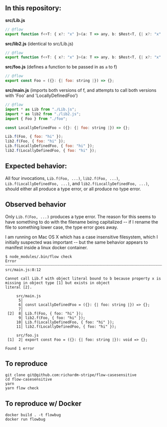 ## In this repository:

**src/Lib.js**
```javascript
// @flow
export function f<+T: { x?: "x" }>(a: T => any, b: $Rest<T, {| x?: "x" |}>) {}
```

**src/lib2.js** (identical to src/Lib.js)
```javascript
// @flow
export function f<+T: { x?: "x" }>(a: T => any, b: $Rest<T, {| x?: "x" |}>) {}
```

**src/foo.js** (defines a function to be passed in as `a` to f)
```javascript
// @flow
export const Foo = ({}: {| foo: string |}) => {};
```

**src/main.js** (imports both versions of f, and attempts to call both versions with 'Foo' and 'LocallyDefinedFoo')
```javascript
// @flow
import * as Lib from "./Lib.js";
import * as lib2 from "./lib2.js";
import { Foo } from "./foo";

const LocallyDefinedFoo = ({}: {| foo: string |}) => {};

Lib.f(Foo, { foo: "hi" });
lib2.f(Foo, { foo: "hi" });
Lib.f(LocallyDefinedFoo, { foo: "hi" });
lib2.f(LocallyDefinedFoo, { foo: "hi" });
```

## Expected behavior:

All four invocations, `Lib.f(Foo, ...)`, `lib2.f(Foo, ...)`, `Lib.f(LocallyDefinedFoo, ...)`, and `lib2.f(LocallyDefinedFoo, ...)`, should either all produce a type error, or all produce no type error.

## Observed behavior

Only `Lib.f(Foo, ...)` produces a type error. The reason for this seems to have something to do with the filename being capitalized -- if I rename the file to something lower case, the type error goes away.

I am running on Mac OS X which has a case insensitive filesystem, which I initially suspected was important -- but the same behavior appears to manifest inside a linux docker container.


```shell
$ node_modules/.bin/flow check
Error ┈┈┈┈┈┈┈┈┈┈┈┈┈┈┈┈┈┈┈┈┈┈┈┈┈┈┈┈┈┈┈┈┈┈┈┈┈┈┈┈┈┈┈┈┈┈┈┈┈┈┈┈┈┈┈┈┈┈┈┈┈┈┈┈┈┈┈┈┈┈┈┈┈┈┈┈┈┈┈┈┈┈┈┈┈┈┈┈┈┈┈┈┈┈┈┈┈ src/main.js:8:12

Cannot call Lib.f with object literal bound to b because property x is missing in object type [1] but exists in object
literal [2].

     src/main.js
      5│
      6│ const LocallyDefinedFoo = ({}: {| foo: string |}) => {};
      7│
 [2]  8│ Lib.f(Foo, { foo: "hi" });
      9│ lib2.f(Foo, { foo: "hi" });
     10│ Lib.f(LocallyDefinedFoo, { foo: "hi" });
     11│ lib2.f(LocallyDefinedFoo, { foo: "hi" });

     src/foo.js
 [1]  2│ export const Foo = ({}: {| foo: string |}): void => {};

Found 1 error
```

## To reproduce

```shell
git clone git@github.com:richardm-stripe/flow-casesensitive
cd flow-casesensitive
yarn
yarn flow check
```

## To reproduce w/ Docker
```shell
docker build . -t flowbug
docker run flowbug
```
